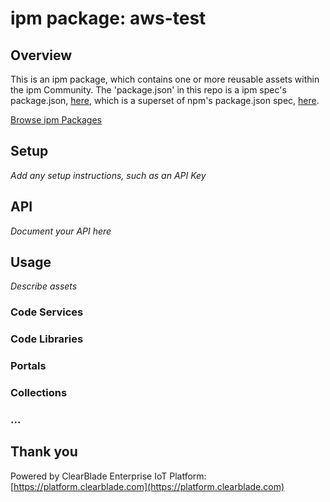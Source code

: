 
# ipm package: aws-test

## Overview



This is an ipm package, which contains one or more reusable assets within the ipm Community. The 'package.json' in this repo is a ipm spec's package.json, [here](https://docs.clearblade.com/v/3/6-ipm/spec), which is a superset of npm's package.json spec, [here](https://docs.npmjs.com/files/package.json).

[Browse ipm Packages](https://ipm.clearblade.com)

## Setup

_Add any setup instructions, such as an API Key_

## API

_Document your API here_

## Usage

_Describe assets_

### Code Services

### Code Libraries

### Portals

### Collections

### ...

## Thank you

Powered by ClearBlade Enterprise IoT Platform: [https://platform.clearblade.com](https://platform.clearblade.com)
